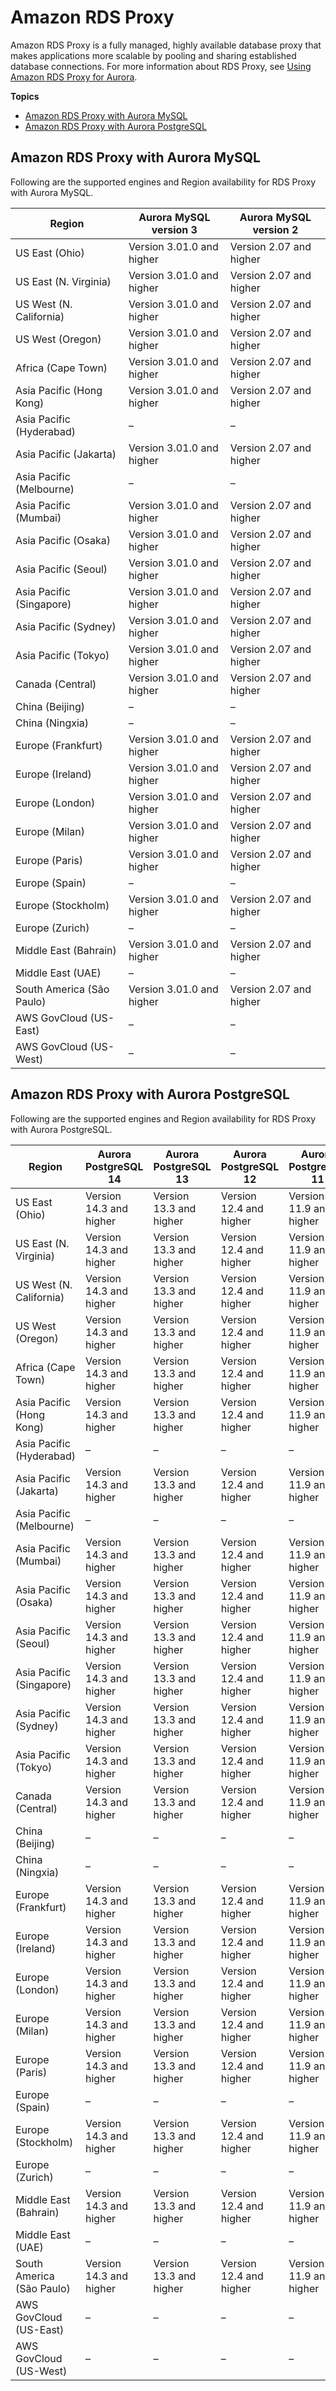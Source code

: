 # Amazon RDS Proxy<a name="Concepts.Aurora_Fea_Regions_DB-eng.Feature.RDS_Proxy"></a>

Amazon RDS Proxy is a fully managed, highly available database proxy that makes applications more scalable by pooling and sharing established database connections\. For more information about RDS Proxy, see [Using Amazon RDS Proxy for Aurora](rds-proxy.md)\.

**Topics**
+ [Amazon RDS Proxy with Aurora MySQL](#Concepts.Aurora_Fea_Regions_DB-eng.Feature.RDS_Proxy.amy)
+ [Amazon RDS Proxy with Aurora PostgreSQL](#Concepts.Aurora_Fea_Regions_DB-eng.Feature.RDS_Proxy.apg)

## Amazon RDS Proxy with Aurora MySQL<a name="Concepts.Aurora_Fea_Regions_DB-eng.Feature.RDS_Proxy.amy"></a>

Following are the supported engines and Region availability for RDS Proxy with Aurora MySQL\.


| Region | Aurora MySQL version 3 | Aurora MySQL version 2 | 
| --- | --- | --- | 
| US East \(Ohio\) | Version 3\.01\.0 and higher | Version 2\.07 and higher | 
| US East \(N\. Virginia\) | Version 3\.01\.0 and higher | Version 2\.07 and higher | 
| US West \(N\. California\) | Version 3\.01\.0 and higher | Version 2\.07 and higher | 
| US West \(Oregon\) | Version 3\.01\.0 and higher | Version 2\.07 and higher | 
| Africa \(Cape Town\) | Version 3\.01\.0 and higher | Version 2\.07 and higher | 
| Asia Pacific \(Hong Kong\) | Version 3\.01\.0 and higher | Version 2\.07 and higher | 
| Asia Pacific \(Hyderabad\) | – | – | 
| Asia Pacific \(Jakarta\) | Version 3\.01\.0 and higher | Version 2\.07 and higher | 
| Asia Pacific \(Melbourne\) | – | – | 
| Asia Pacific \(Mumbai\) | Version 3\.01\.0 and higher | Version 2\.07 and higher | 
| Asia Pacific \(Osaka\) | Version 3\.01\.0 and higher | Version 2\.07 and higher | 
| Asia Pacific \(Seoul\) | Version 3\.01\.0 and higher | Version 2\.07 and higher | 
| Asia Pacific \(Singapore\) | Version 3\.01\.0 and higher | Version 2\.07 and higher | 
| Asia Pacific \(Sydney\) | Version 3\.01\.0 and higher | Version 2\.07 and higher | 
| Asia Pacific \(Tokyo\) | Version 3\.01\.0 and higher | Version 2\.07 and higher | 
| Canada \(Central\) | Version 3\.01\.0 and higher | Version 2\.07 and higher | 
| China \(Beijing\) | – | – | 
| China \(Ningxia\) | – | – | 
| Europe \(Frankfurt\) | Version 3\.01\.0 and higher | Version 2\.07 and higher | 
| Europe \(Ireland\) | Version 3\.01\.0 and higher | Version 2\.07 and higher | 
| Europe \(London\) | Version 3\.01\.0 and higher | Version 2\.07 and higher | 
| Europe \(Milan\) | Version 3\.01\.0 and higher | Version 2\.07 and higher | 
| Europe \(Paris\) | Version 3\.01\.0 and higher | Version 2\.07 and higher | 
| Europe \(Spain\) | – | – | 
| Europe \(Stockholm\) | Version 3\.01\.0 and higher | Version 2\.07 and higher | 
| Europe \(Zurich\) | – | – | 
| Middle East \(Bahrain\) | Version 3\.01\.0 and higher | Version 2\.07 and higher | 
| Middle East \(UAE\) | – | – | 
| South America \(São Paulo\) | Version 3\.01\.0 and higher | Version 2\.07 and higher | 
| AWS GovCloud \(US\-East\) | – | – | 
| AWS GovCloud \(US\-West\) | – | – | 

## Amazon RDS Proxy with Aurora PostgreSQL<a name="Concepts.Aurora_Fea_Regions_DB-eng.Feature.RDS_Proxy.apg"></a>

Following are the supported engines and Region availability for RDS Proxy with Aurora PostgreSQL\.


| Region | Aurora PostgreSQL 14 | Aurora PostgreSQL 13 | Aurora PostgreSQL 12 | Aurora PostgreSQL 11 | 
| --- | --- | --- | --- | --- | 
| US East \(Ohio\) | Version 14\.3 and higher | Version 13\.3 and higher | Version 12\.4 and higher | Version 11\.9 and higher | 
| US East \(N\. Virginia\) | Version 14\.3 and higher | Version 13\.3 and higher | Version 12\.4 and higher | Version 11\.9 and higher | 
| US West \(N\. California\) | Version 14\.3 and higher | Version 13\.3 and higher | Version 12\.4 and higher | Version 11\.9 and higher | 
| US West \(Oregon\) | Version 14\.3 and higher | Version 13\.3 and higher | Version 12\.4 and higher | Version 11\.9 and higher | 
| Africa \(Cape Town\) | Version 14\.3 and higher | Version 13\.3 and higher | Version 12\.4 and higher | Version 11\.9 and higher | 
| Asia Pacific \(Hong Kong\) | Version 14\.3 and higher | Version 13\.3 and higher | Version 12\.4 and higher | Version 11\.9 and higher | 
| Asia Pacific \(Hyderabad\) | – | – | – | – | 
| Asia Pacific \(Jakarta\) | Version 14\.3 and higher | Version 13\.3 and higher | Version 12\.4 and higher | Version 11\.9 and higher | 
| Asia Pacific \(Melbourne\) | – | – | – | – | 
| Asia Pacific \(Mumbai\) | Version 14\.3 and higher | Version 13\.3 and higher | Version 12\.4 and higher | Version 11\.9 and higher | 
| Asia Pacific \(Osaka\) | Version 14\.3 and higher | Version 13\.3 and higher | Version 12\.4 and higher | Version 11\.9 and higher | 
| Asia Pacific \(Seoul\) | Version 14\.3 and higher | Version 13\.3 and higher | Version 12\.4 and higher | Version 11\.9 and higher | 
| Asia Pacific \(Singapore\) | Version 14\.3 and higher | Version 13\.3 and higher | Version 12\.4 and higher | Version 11\.9 and higher | 
| Asia Pacific \(Sydney\) | Version 14\.3 and higher | Version 13\.3 and higher | Version 12\.4 and higher | Version 11\.9 and higher | 
| Asia Pacific \(Tokyo\) | Version 14\.3 and higher | Version 13\.3 and higher | Version 12\.4 and higher | Version 11\.9 and higher | 
| Canada \(Central\) | Version 14\.3 and higher | Version 13\.3 and higher | Version 12\.4 and higher | Version 11\.9 and higher | 
| China \(Beijing\) | – | – | – | – | 
| China \(Ningxia\) | – | – | – | – | 
| Europe \(Frankfurt\) | Version 14\.3 and higher | Version 13\.3 and higher | Version 12\.4 and higher | Version 11\.9 and higher | 
| Europe \(Ireland\) | Version 14\.3 and higher | Version 13\.3 and higher | Version 12\.4 and higher | Version 11\.9 and higher | 
| Europe \(London\) | Version 14\.3 and higher | Version 13\.3 and higher | Version 12\.4 and higher | Version 11\.9 and higher | 
| Europe \(Milan\) | Version 14\.3 and higher | Version 13\.3 and higher | Version 12\.4 and higher | Version 11\.9 and higher | 
| Europe \(Paris\) | Version 14\.3 and higher | Version 13\.3 and higher | Version 12\.4 and higher | Version 11\.9 and higher | 
| Europe \(Spain\) | – | – | – | – | 
| Europe \(Stockholm\) | Version 14\.3 and higher | Version 13\.3 and higher | Version 12\.4 and higher | Version 11\.9 and higher | 
| Europe \(Zurich\) | – | – | – | – | 
| Middle East \(Bahrain\) | Version 14\.3 and higher | Version 13\.3 and higher | Version 12\.4 and higher | Version 11\.9 and higher | 
| Middle East \(UAE\) | – | – | – | – | 
| South America \(São Paulo\) | Version 14\.3 and higher | Version 13\.3 and higher | Version 12\.4 and higher | Version 11\.9 and higher | 
| AWS GovCloud \(US\-East\) | – | – | – | – | 
| AWS GovCloud \(US\-West\) | – | – | – | – | 